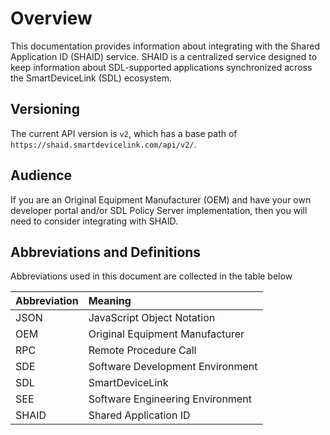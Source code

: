 # Overview
This documentation provides information about integrating with the Shared Application ID (SHAID) service. SHAID is a centralized service designed to keep information about SDL-supported applications synchronized across the SmartDeviceLink (SDL) ecosystem.

## Versioning
The current API version is `v2`, which has a base path of `https://shaid.smartdevicelink.com/api/v2/`.

## Audience
If you are an Original Equipment Manufacturer (OEM) and have your own developer portal and/or SDL Policy Server implementation, then you will need to consider integrating with SHAID.

## Abbreviations and Definitions
Abbreviations used in this document are collected in the table below

| Abbreviation | Meaning |
| :------------- | :------------- |
|JSON|JavaScript Object Notation|
|OEM|Original Equipment Manufacturer|
|RPC|Remote Procedure Call|
|SDE|Software Development Environment|
|SDL|SmartDeviceLink|
|SEE|Software Engineering Environment|
|SHAID|Shared Application ID|
